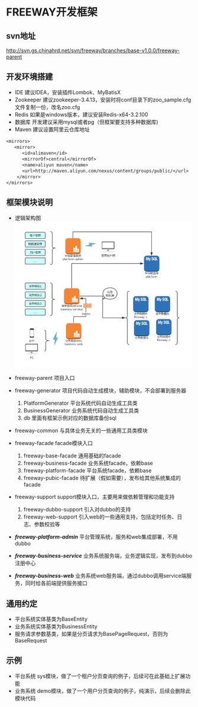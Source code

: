# FREEWAY开发框架 #


## svn地址 ##
http://svn.gs.chinahrd.net/svn/freeway/branches/base-v1.0.0/freeway-parent

## 开发环境搭建 ##
- IDE  建议IDEA，安装插件Lombok、MyBatisX
- Zookeeper 建议zookeeper-3.4.13，安装时将conf目录下的zoo_sample.cfg文件复制一份，改名zoo.cfg
- Redis 如果是windows版本，建议安装Redis-x64-3.2.100
- 数据库 开发建议采用mysql或者pg（但框架要支持多种数据库)
- Maven 建议设置阿里云仓库地址

```
<mirrors>   
   <mirror>
      <id>alimaven</id>      
      <mirrorOf>central</mirrorOf>  
      <name>aliyun maven</name>
      <url>http://maven.aliyun.com/nexus/content/groups/public/</url>
    </mirror>
</mirrors>
```

## 框架模块说明 ##
- 逻辑架构图
![逻辑架构图](doc/images/freeway.jpg)

- freeway-parent  项目入口
- freeway-generator 项目代码自动生成模块，辅助模块，不会部署到服务器
   1. PlatformGenerator  平台系统代码自动生成工具类
   2. BusinessGenerator  业务系统代码自动生成工具类
   3. db 里面有框架示例对应的数据库备份sql
- freeway-common  与具体业务无关的一些通用工具类模块
- freeway-facade  facade模块入口
   1. freeway-base-facade  通用基础的facade
   2. freeway-business-facade 业务系统facade，依赖base
   3. freeway-platform-facade 平台系统facade，依赖base
   4. freeway-pubic-facade 待扩展（假如需要），发布给其他系统集成的facade
- freeway-support support模块入口，主要用来做依赖管理和功能支持
   1. freeway-dubbo-support  引入对dubbo的支持
   2. freeway-web-support 引入web的一些通用支持，包括定时任务、日志、参数校验等

- ***freeway-platform-admin*** 平台管理系统，服务和web集成部署，不用dubbo
- ***freeway-business-service*** 业务系统服务端，业务逻辑实现，发布到dubbo注册中心
- ***freeway-business-web***  业务系统web服务端，通过dubbo调用service端服务，同时给各前端提供服务接口


## 通用约定 ##
- 平台系统实体基类为BaseEntity
- 业务系统实体基类为BusinessEntity
- 服务请求参数基类，如果是分页请求为BasePageRequest，否则为BaseRequest

## 示例 ##
- 平台系统 sys模块，做了一个租户分页查询的例子，后续可在此基础上扩展功能
- 业务系统 demo模块，做了一个用户分页查询的例子，纯演示，后续会删除此模块代码